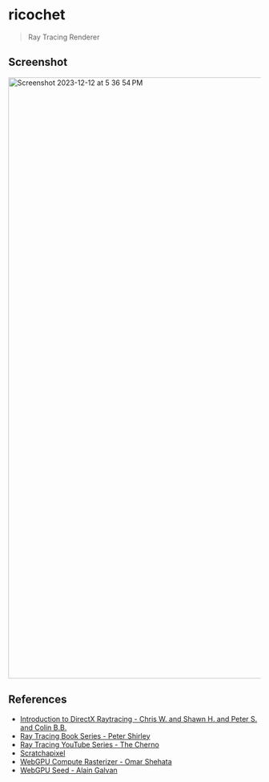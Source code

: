 # ricochet

> Ray Tracing Renderer

## Screenshot

<img width="1198" alt="Screenshot 2023-12-12 at 5 36 54 PM" src="https://github.com/typio/ricochet/assets/26017543/ed385f07-eead-4cc7-8875-293c84509b80">

## References

- [Introduction to DirectX Raytracing - Chris W. and Shawn H. and Peter S. and Colin B.B.](http://intro-to-dxr.cwyman.org/)
- [Ray Tracing Book Series - Peter Shirley](https://raytracing.github.io/)
- [Ray Tracing YouTube Series - The Cherno](https://youtu.be/gfW1Fhd9u9Q)
- [Scratchapixel](https://scratchapixel.com/index.html)
- [WebGPU Compute Rasterizer - Omar Shehata](https://github.com/OmarShehata/webgpu-compute-rasterizer)
- [WebGPU Seed - Alain Galvan](https://github.com/alaingalvan/webgpu-seed)

